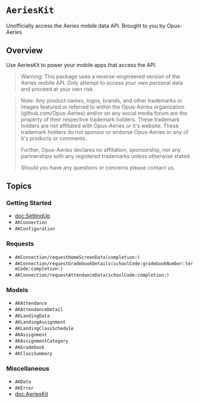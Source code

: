 # ``AeriesKit``

Unofficially access the Aeries mobile data API. Brought to you by Opus-Aeries

## Overview

Use AeriesKit to power your mobile apps that access the API.

> Warning: This package uses a reverse-engineered version of the Aeries mobile API. Only attempt to access your own personal data and proceed at your own risk.

> Note: Any product names, logos, brands, and other trademarks or images featured or referred to within the Opus-Aeries organization (github.com/Opus-Aeries) and/or on any social media forum are the property of their respective trademark holders. These trademark holders are not affiliated with Opus-Aeries or it's website. These trademark holders do not sponsor or endorse Opus-Aeries or any of it's products or comments. 
>
>Further, Opus-Aeries declares no affiliation, sponsorship, nor any partnerships with any registered trademarks unless otherwise stated. 
>
>Should you have any questions or concerns please contact us.

## Topics

### Getting Started
- <doc:SettingUp>
- ``AKConnection``
- ``AKConfiguration``

### Requests
- ``AKConnection/requestHomeScreenData(completion:)``
- ``AKConnection/requestGradebookDetails(schoolCode:gradebookNumber:termCode:completion:)``
- ``AKConnection/requestAttendanceData(schoolCode:completion:)``

### Models
- ``AKAttendance``
- ``AKAttendanceDetail``
- ``AKLandingData``
- ``AKLandingAssignment``
- ``AKLandingClassSchedule``
- ``AKAssignment``
- ``AKAssignmentCategory``
- ``AKGradebook``
- ``AKClassSummary``


### Miscellaneous
- ``AKData``
- ``AKError``
- <doc:AeriesKit>
